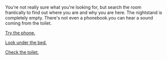 You're not really sure what you're looking for, but search the room frantically to find out where you are and why you
are here. The nightstand is completely empty. There's not even a phonebook.you can hear a sound coming from the toilet.

[Try the phone.](use-phone/use-phone.md)

[Look under the bed.](look-under-bed/look-under-bed.md)

[Check the toilet.](check-toilet/check-toilet.md)
